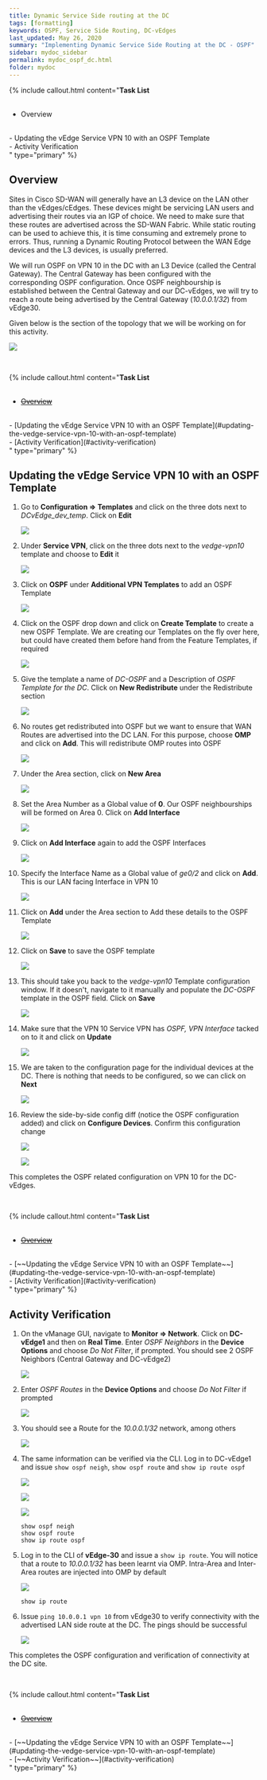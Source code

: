 ```yaml
---
title: Dynamic Service Side routing at the DC
tags: [formatting]
keywords: OSPF, Service Side Routing, DC-vEdges
last_updated: May 26, 2020
summary: "Implementing Dynamic Service Side Routing at the DC - OSPF"
sidebar: mydoc_sidebar
permalink: mydoc_ospf_dc.html
folder: mydoc
---
```


{% include callout.html content="**Task List**
<br/><br/>
- Overview
<br/>
- Updating the vEdge Service VPN 10 with an OSPF Template
<br/>
- Activity Verification
<br/>
" type="primary" %}

## Overview
Sites in Cisco SD-WAN will generally have an L3 device on the LAN other than the vEdges/cEdges. These devices might be servicing LAN users and advertising their routes via an IGP of choice. We need to make sure that these routes are advertised across the SD-WAN Fabric. While static routing can be used to achieve this, it is time consuming and extremely prone to errors. Thus, running a Dynamic Routing Protocol between the WAN Edge devices and the L3 devices, is usually preferred.

We will run OSPF on VPN 10 in the DC with an L3 Device (called the Central Gateway). The Central Gateway has been configured with the corresponding OSPF configuration. Once OSPF neighbourship is established between the Central Gateway and our DC-vEdges, we will try to reach a route being advertised by the Central Gateway (*10.0.0.1/32*) from vEdge30.

Given below is the section of the topology that we will be working on for this activity.

![](/images/DC-vEdge_ConfiguringOSPF/99_topo.PNG)

<br/>

{% include callout.html content="**Task List**
<br/><br/>
- [~~Overview~~](#overview)
<br/>
- [Updating the vEdge Service VPN 10 with an OSPF Template](#updating-the-vedge-service-vpn-10-with-an-ospf-template)
<br/>
- [Activity Verification](#activity-verification)
<br/>
" type="primary" %}

## Updating the vEdge Service VPN 10 with an OSPF Template

1. Go to **Configuration => Templates** and click on the three dots next to *DCvEdge_dev_temp*. Click on **Edit**

    ![](/images/DC-vEdge_ConfiguringOSPF/01_edittemp.PNG)

2. Under **Service VPN**, click on the three dots next to the *vedge-vpn10* template and choose to **Edit** it

    ![](/images/DC-vEdge_ConfiguringOSPF/02_editssv.PNG)

3. Click on **OSPF** under **Additional VPN Templates** to add an OSPF Template

    ![](/images/DC-vEdge_ConfiguringOSPF/03_addospf.PNG)

4. Click on the OSPF drop down and click on **Create Template** to create a new OSPF Template. We are creating our Templates on the fly over here, but could have created them before hand from the Feature Templates, if required

    ![](/images/DC-vEdge_ConfiguringOSPF/04_createtemp.PNG)

5. Give the template a name of *DC-OSPF* and a Description of *OSPF Template for the DC*. Click on **New Redistribute** under the Redistribute section

    ![](/images/DC-vEdge_ConfiguringOSPF/05_name_newredi.PNG)

6. No routes get redistributed into OSPF but we want to ensure that WAN Routes are advertised into the DC LAN. For this purpose, choose **OMP** and click on **Add**. This will redistribute OMP routes into OSPF

    ![](/images/DC-vEdge_ConfiguringOSPF/06_omp.PNG)

7. Under the Area section, click on **New Area**

    ![](/images/DC-vEdge_ConfiguringOSPF/07_area.PNG)

8. Set the Area Number as a Global value of **0**. Our OSPF neighbourships will be formed on Area 0. Click on **Add Interface**

    ![](/images/DC-vEdge_ConfiguringOSPF/08_an_ai.PNG)

9. Click on **Add Interface** again to add the OSPF Interfaces

    ![](/images/DC-vEdge_ConfiguringOSPF/09_aia.PNG)

10. Specify the Interface Name as a Global value of *ge0/2* and click on **Add**. This is our LAN facing Interface in VPN 10

    ![](/images/DC-vEdge_ConfiguringOSPF/10_ge02.PNG)

11. Click on **Add** under the Area section to Add these details to the OSPF Template

    ![](/images/DC-vEdge_ConfiguringOSPF/11_add.PNG)

12. Click on **Save** to save the OSPF template

    ![](/images/DC-vEdge_ConfiguringOSPF/12_save.PNG)

13. This should take you back to the *vedge-vpn10* Template configuration window. If it doesn't, navigate to it manually and populate the *DC-OSPF* template in the OSPF field. Click on **Save**

    ![](/images/DC-vEdge_ConfiguringOSPF/13_ifnotback_gomanually_save.PNG)

14. Make sure that the VPN 10 Service VPN has *OSPF, VPN Interface* tacked on to it and click on **Update**

    ![](/images/DC-vEdge_ConfiguringOSPF/14_upd.PNG)

15. We are taken to the configuration page for the individual devices at the DC. There is nothing that needs to be configured, so we can click on **Next**

    ![](/images/DC-vEdge_ConfiguringOSPF/15_next.PNG)

16. Review the side-by-side config diff (notice the OSPF configuration added) and click on **Configure Devices**. Confirm this configuration change

    ![](/images/DC-vEdge_ConfiguringOSPF/16_sbs.PNG)

    ![](/images/DC-vEdge_ConfiguringOSPF/17_config.PNG)

This completes the OSPF related configuration on VPN 10 for the DC-vEdges.


<br/>

{% include callout.html content="**Task List**
<br/><br/>
- [~~Overview~~](#overview)
<br/>
- [~~Updating the vEdge Service VPN 10 with an OSPF Template~~](#updating-the-vedge-service-vpn-10-with-an-ospf-template)
<br/>
- [Activity Verification](#activity-verification)
<br/>
" type="primary" %}

## Activity Verification

1. On the vManage GUI, navigate to **Monitor => Network**. Click on **DC-vEdge1** and then on **Real Time**. Enter *OSPF Neighbors* in the **Device Options** and choose *Do Not Filter*, if prompted. You should see 2 OSPF Neighbors (Central Gateway and DC-vEdge2)

    ![](/images/DC-vEdge_ConfiguringOSPF/18_ospfneigh.PNG)

2. Enter *OSPF Routes* in the **Device Options** and choose *Do Not Filter* if prompted

    ![](/images/DC-vEdge_ConfiguringOSPF/19_routednf.PNG)

3. You should see a Route for the *10.0.0.1/32* network, among others

    ![](/images/DC-vEdge_ConfiguringOSPF/20_ospfroute.PNG)

4. The same information can be verified via the CLI. Log in to DC-vEdge1 and issue `show ospf neigh`, `show ospf route` and `show ip route ospf`

    ![](/images/DC-vEdge_ConfiguringOSPF/21_cliospfneigh.PNG)

    ![](/images/DC-vEdge_ConfiguringOSPF/22_osfproutecli.PNG)

    ![](/images/DC-vEdge_ConfiguringOSPF/23_ospfroute.PNG)
    ```
    show ospf neigh
    show ospf route
    show ip route ospf
    ```

5. Log in to the CLI of **vEdge-30** and issue a `show ip route`. You will notice that a route to *10.0.0.1/32* has been learnt via OMP. Intra-Area and Inter-Area routes are injected into OMP by default

    ![](/images/DC-vEdge_ConfiguringOSPF/24_ve30iproyute.PNG)
    ```
    show ip route
    ```

6. Issue `ping 10.0.0.1 vpn 10` from vEdge30 to verify connectivity with the advertised LAN side route at the DC. The pings should be successful

    ![](/images/DC-vEdge_ConfiguringOSPF/25_ping.PNG)

This completes the OSPF configuration and verification of connectivity at the DC site.

<br/>

{% include callout.html content="**Task List**
<br/><br/>
- [~~Overview~~](#overview)
<br/>
- [~~Updating the vEdge Service VPN 10 with an OSPF Template~~](#updating-the-vedge-service-vpn-10-with-an-ospf-template)
<br/>
- [~~Activity Verification~~](#activity-verification)
<br/>
" type="primary" %}
